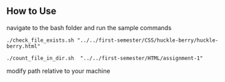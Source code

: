 ## How to Use
navigate to the bash folder and run the sample commands

`./check_file_exists.sh "../../first-semester/CSS/huckle-berry/huckle-berry.html"`

`./count_file_in_dir.sh  "../../first-semester/HTML/assignment-1"` 

modify path relative to your machine